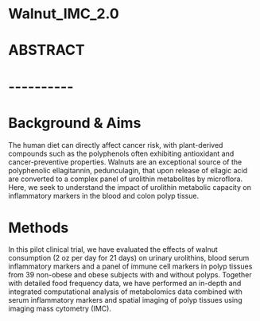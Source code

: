 # Walnut_IMC_2.0

# ABSTRACT 
# ----------

  # Background & Aims
The human diet can directly affect cancer risk, with plant-derived compounds such as the polyphenols often exhibiting antioxidant and cancer-preventive properties. Walnuts are an exceptional source of the polyphenolic ellagitannin, pedunculagin, that upon release of ellagic acid are converted to a complex panel of urolithin metabolites by microflora. Here, we seek to understand the impact of urolithin metabolic capacity on inflammatory markers in the blood and colon polyp tissue. 
  # Methods
In this pilot clinical trial, we have evaluated the effects of walnut consumption (2 oz per day for 21 days) on urinary urolithins, blood serum inflammatory markers and a panel of immune cell markers in polyp tissues from 39 non-obese and obese subjects with and without polyps. Together with detailed food frequency data, we have performed an in-depth and integrated computational analysis of metabolomics data combined with serum inflammatory markers and spatial imaging of polyp tissues using imaging mass cytometry (IMC). 

